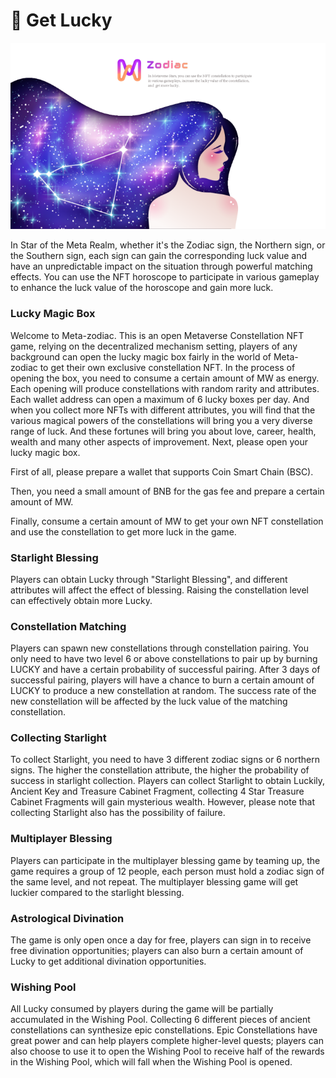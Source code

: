 # 🧚 Get Lucky



![](.gitbook/assets/image.png)

In Star of the Meta Realm, whether it's the Zodiac sign, the Northern sign, or the Southern sign, each sign can gain the corresponding luck value and have an unpredictable impact on the situation through powerful matching effects. You can use the NFT horoscope to participate in various gameplay to enhance the luck value of the horoscope and gain more luck.

### Lucky Magic Box

Welcome to Meta-zodiac. This is an open Metaverse Constellation NFT game, relying on the decentralized mechanism setting, players of any background can open the lucky magic box fairly in the world of Meta-zodiac to get their own exclusive constellation NFT. In the process of opening the box, you need to consume a certain amount of MW as energy. Each opening will produce constellations with random rarity and attributes. Each wallet address can open a maximum of 6 lucky boxes per day. And when you collect more NFTs with different attributes, you will find that the various magical powers of the constellations will bring you a very diverse range of luck. And these fortunes will bring you about love, career, health, wealth and many other aspects of improvement. Next, please open your lucky magic box.

First of all, please prepare a wallet that supports Coin Smart Chain (BSC).

Then, you need a small amount of BNB for the gas fee and prepare a certain amount of MW.

Finally, consume a certain amount of MW to get your own NFT constellation and use the constellation to get more luck in the game.

### Starlight Blessing&#x20;

Players can obtain Lucky through "Starlight Blessing", and different attributes will affect the effect of blessing. Raising the constellation level can effectively obtain more Lucky.

### Constellation Matching

Players can spawn new constellations through constellation pairing. You only need to have two level 6 or above constellations to pair up by burning LUCKY and have a certain probability of successful pairing. After 3 days of successful pairing, players will have a chance to burn a certain amount of LUCKY to produce a new constellation at random. The success rate of the new constellation will be affected by the luck value of the matching constellation.

### Collecting Starlight&#x20;

To collect Starlight, you need to have 3 different zodiac signs or 6 northern signs. The higher the constellation attribute, the higher the probability of success in starlight collection. Players can collect Starlight to obtain Luckily, Ancient Key and Treasure Cabinet Fragment, collecting 4 Star Treasure Cabinet Fragments will gain mysterious wealth. However, please note that collecting Starlight also has the possibility of failure.

### Multiplayer Blessing&#x20;

Players can participate in the multiplayer blessing game by teaming up, the game requires a group of 12 people, each person must hold a zodiac sign of the same level, and not repeat. The multiplayer blessing game will get luckier compared to the starlight blessing.

### Astrological Divination

The game is only open once a day for free, players can sign in to receive free divination opportunities; players can also burn a certain amount of Lucky to get additional divination opportunities.

### Wishing Pool

All Lucky consumed by players during the game will be partially accumulated in the Wishing Pool. Collecting 6 different pieces of ancient constellations can synthesize epic constellations. Epic Constellations have great power and can help players complete higher-level quests; players can also choose to use it to open the Wishing Pool to receive half of the rewards in the Wishing Pool, which will fall when the Wishing Pool is opened.
